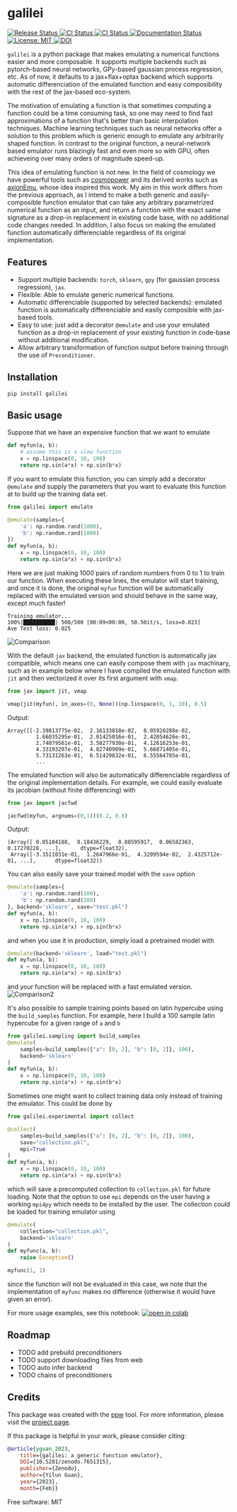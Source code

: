 # galilei
<a href="https://pypi.python.org/pypi/galilei">
    <img src="https://img.shields.io/pypi/v/galilei.svg"
        alt = "Release Status">
</a>
<a href="https://github.com/guanyilun/galilei/actions">
    <img src="https://github.com/guanyilun/galilei/actions/workflows/release.yml/badge.svg?branch=master" alt="CI Status">
</a>
<a href="https://github.com/guanyilun/galilei/actions">
    <img src="https://github.com/guanyilun/galilei/actions/workflows/dev.yml/badge.svg?branch=master" alt="CI Status">
</a>
<a href="https://guanyilun.github.io/galilei/">
    <img src="https://img.shields.io/website/https/guanyilun.github.io/galilei/index.html.svg?label=docs&down_message=unavailable&up_message=available" alt="Documentation Status">
</a>
<a href="https://opensource.org/licenses/MPL-2.0">
<img src="https://img.shields.io/badge/License-MIT-yellow.svg" alt="License: MIT">
</a>
<a href="https://zenodo.org/badge/latestdoi/594445054"><img src="https://zenodo.org/badge/594445054.svg" alt="DOI"></a>

`galilei` is a python package that makes emulating a numerical functions easier and more composable. It supports multiple backends such as pytorch-based neural networks, GPy-based gaussian process regression, etc. As of now, it defaults to a jax+flax+optax backend which supports automatic differenciation of the emulated function and easy composibility with the rest of the jax-based eco-system.

The motivation of emulating a function is that sometimes computing a function could be a time consuming task, so one may need to find fast approximations of a function that's better than basic interpolation techniques. Machine learning techniques such as neural networks offer a solution to this problem which is generic enough to emulate any arbitrarily shaped function. In contrast to the original function, a neural-network based emulator runs blazingly fast and even more so with GPU, often achieveing over many orders of magnitude speed-up.

This idea of emulating function is not new. In the field of cosmology we have powerful tools such as
[cosmopower](https://github.com/alessiospuriomancini/cosmopower) and its derived works such as [axionEmu](https://github.com/keirkwame/axionEmu), whose idea inspired this work. My aim in this work differs from the previous approach, as I intend to make a both generic and easily-composible function emulator that can take any arbitrary parametrized numerical function as an input, and return a function with the exact same signature as a drop-in replacement in existing code base, with no additional code changes needed. In addition, I also focus on making the emulated function automatically differenciable regardless of its original implementation.

## Features
- Support multiple backends: `torch`, `sklearn`, `gpy` (for gaussian process regression), `jax`.
- Flexible: Able to emulate generic numerical functions.
- Automatic differenciable (supported by selected backends): emulated function is automatically differenciable and easily composible with jax-based tools.
- Easy to use: just add a decorator `@emulate` and use your emulated function as a drop-in replacement of your existing function in code-base without additional modification.
- Allow arbitrary transformation of function output before training through the use of `Preconditioner`.


## Installation
```
pip install galilei
```

## Basic usage
Suppose that we have an expensive function that we want to emulate
```python
def myfun(a, b):
    # assume this is a slow function
    x = np.linspace(0, 10, 100)
    return np.sin(a*x) + np.sin(b*x)
```
If you want to emulate this function, you can simply add a decorator `@emulate` and supply the parameters that you want to evaluate this function at to build up the training data set.

```python
from galilei import emulate

@emulate(samples={
    'a': np.random.rand(1000),
    'b': np.random.rand(1000)
})
def myfun(a, b):
    x = np.linspace(0, 10, 100)
    return np.sin(a*x) + np.sin(b*x)
```
Here we are just making 1000 pairs of random numbers from 0 to 1 to train our function. When executing these lines, the emulator will start training, and once it is done, the original `myfun` function will be automatically replaced with the emulated version and should behave in the same way, except much faster!
```
Training emulator...
100%|██████████| 500/500 [00:09<00:00, 50.50it/s, loss=0.023]
Ave Test loss: 0.025
```
![Comparison](https://github.com/guanyilun/galilei/raw/master/data/demo.png)

With the default `jax` backend, the emulated function is automatically jax compatible, which means one can easily compose them with `jax` machinary, such as in example below where I have compiled the emulated function with `jit` and then vectorized it over its first argument with `vmap`.
```python
from jax import jit, vmap

vmap(jit(myfun), in_axes=(0, None))(np.linspace(0, 1, 10), 0.5)
```
Output:
```
Array([[-2.39813775e-02,  2.16133818e-02,  8.05920288e-02,
         1.66035295e-01,  2.01425016e-01,  2.42054626e-01,
         2.74079561e-01,  3.50277930e-01,  4.12616253e-01,
         4.33193207e-01,  4.82740909e-01,  5.66871405e-01,
         5.73131263e-01,  6.51429832e-01,  6.55564785e-01,
         ...
```
The emulated function will also be automatically differenciable regardless of the original implementation details. For example, we could easily evaluate its jacobian (without finite differencing) with
```python
from jax import jacfwd

jacfwd(myfun, argnums=(0,1))(0.2, 0.8)
```
Output:
```
(Array([ 0.05104188,  0.18436229,  0.08595917,  0.06582363,  0.17270228, ...],      dtype=float32),
 Array([-3.3511031e-01,  1.2647966e-01,  4.3209594e-02,  2.4325712e-01, ...],      dtype=float32))
```
You can also easily save your trained model with the `save` option
```python
@emulate(samples={
    'a': np.random.rand(100),
    'b': np.random.rand(100)
}, backend='sklearn', save="test.pkl")
def myfun(a, b):
    x = np.linspace(0, 10, 100)
    return np.sin(a*x) + np.sin(b*x)
```
and when you use it in production, simply load a pretrained model with
```python
@emulate(backend='sklearn', load="test.pkl")
def myfun(a, b):
    x = np.linspace(0, 10, 100)
    return np.sin(a*x) + np.sin(b*x)
```
and your function will be replaced with a fast emulated version.
![Comparison2](https://github.com/guanyilun/galilei/raw/master/data/demo2.png)

It's also possible to sample training points based on latin hypercube using the `build_samples` function. For example, here I build a 100 sample latin hypercube for a given range of `a` and `b`
```python
from galilei.sampling import build_samples
@emulate(
    samples=build_samples({"a": [0, 2], "b": [0, 2]}, 100),
    backend='sklearn'
)
def myfun(a, b):
    x = np.linspace(0, 10, 100)
    return np.sin(a*x) + np.sin(b*x)
```
Sometimes one might want to collect training data only instead of training the emulator. This could
be done by
```python
from galilei.experimental import collect

@collect(
    samples=build_samples({"a": [0, 2], "b": [0, 2]}, 100),
    save="collection.pkl",
    mpi=True
)
def myfun(a, b):
    x = np.linspace(0, 10, 100)
    return np.sin(a*x) + np.sin(b*x)
```
which will save a precomputed collection to `collection.pkl` for future loading. Note that the option to use `mpi` depends on the user having a working `mpi4py` which needs to be installed by the user.
The collection could be loaded for training emulator using
```python
@emulate(
    collection="collection.pkl",
    backend='sklearn'
)
def myfunc(a, b):
    raise Exception()

myfunc(1, 1)
```
since the function will not be evaluated in this case, we note that the implementation of `myfunc` makes no difference (otherwise it would have given an error).

For more usage examples, see this notebook:
<a href="https://colab.research.google.com/drive/1_pvuAIqLUz4gV1vxytueb7AMR6Jmx-8n?usp=sharing">
<img src="https://user-content.gitlab-static.net/dfbb2c197c959c47da3e225b71504edb540e21d6/68747470733a2f2f636f6c61622e72657365617263682e676f6f676c652e636f6d2f6173736574732f636f6c61622d62616467652e737667" alt="open in colab">
</a>

## Roadmap

* TODO add prebuild preconditioners
* TODO support downloading files from web
* TODO auto infer backend
* TODO chains of preconditioners

## Credits
This package was created with the [ppw](https://zillionare.github.io/python-project-wizard) tool. For more information, please visit the [project page](https://zillionare.github.io/python-project-wizard/).

If this package is helpful in your work, please consider citing:
```bibtex
@article{yguan_2023,
    title={galilei: a generic function emulator},
    DOI={10.5281/zenodo.7651315},
    publisher={Zenodo},
    author={Yilun Guan},
    year={2023},
    month={Feb}}
```

Free software: MIT
